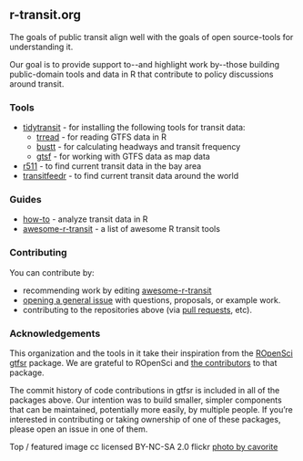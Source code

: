## r-transit.org

The goals of public transit align well with the goals of open source-tools for understanding it. 

Our goal is to provide support to--and highlight work by--those building public-domain tools and data in R that contribute to policy discussions around transit.  

### Tools
- [tidytransit](https://github.com/r-transit/tidytransit) - for installing the following tools for transit data:
  * [trread](https://github.com/r-transit/trread) - for reading GTFS data in R
  * [bustt](https://github.com/r-transit/bustt) - for calculating headways and transit frequency
  * [gtsf](https://github.com/r-transit/gtsf) - for working with GTFS data as map data
- [r511](https://github.com/r-transit/r511) - to find current transit data in the bay area
- [transitfeedr](https://github.com/r-transit/transitfeedr) - to find current transit data around the world
### Guides
- [how-to](http://howto.r-transit.org) - analyze transit data in R
- [awesome-r-transit](https://github.com/r-transit/awesome-r-transit) - a list of awesome R transit tools
### Contributing
You can contribute by: 

- recommending work by editing [awesome-r-transit](https://github.com/r-transit/awesome-r-transit/edit/master/README.md)
- [opening a general issue](https://github.com/r-transit/r-transit.org/issues) with questions, proposals, or example work.  
- contributing to the repositories above (via [pull requests](http://oss-watch.ac.uk/resources/pullrequest), etc). 

### Acknowledgements

This organization and the tools in it take their inspiration from the [ROpenSci gtfsr](https://github.com/ropensci/gtfsr) package. We are grateful to ROpenSci and [the contributors](https://github.com/ropensci/gtfsr/graphs/contributors) to that package. 

The commit history of code contributions in gtfsr is included in all of the packages above. Our intention was to build smaller, simpler components that can be maintained, potentially more easily, by multiple people. If you’re interested in contributing or taking ownership of one of these packages, please open an issue in one of them. 

Top / featured image cc licensed BY-NC-SA 2.0 flickr [photo by cavorite](https://flic.kr/p/8HGmJr)
